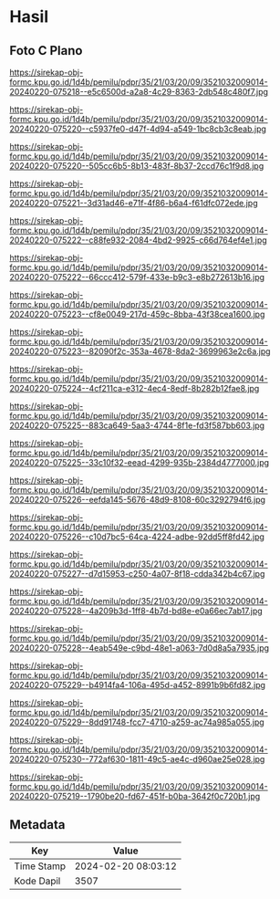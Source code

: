 # Hasil

## Foto C Plano

https://sirekap-obj-formc.kpu.go.id/1d4b/pemilu/pdpr/35/21/03/20/09/3521032009014-20240220-075218--e5c6500d-a2a8-4c29-8363-2db548c480f7.jpg

https://sirekap-obj-formc.kpu.go.id/1d4b/pemilu/pdpr/35/21/03/20/09/3521032009014-20240220-075220--c5937fe0-d47f-4d94-a549-1bc8cb3c8eab.jpg

https://sirekap-obj-formc.kpu.go.id/1d4b/pemilu/pdpr/35/21/03/20/09/3521032009014-20240220-075220--505cc6b5-8b13-483f-8b37-2ccd76c1f9d8.jpg

https://sirekap-obj-formc.kpu.go.id/1d4b/pemilu/pdpr/35/21/03/20/09/3521032009014-20240220-075221--3d31ad46-e71f-4f86-b6a4-f61dfc072ede.jpg

https://sirekap-obj-formc.kpu.go.id/1d4b/pemilu/pdpr/35/21/03/20/09/3521032009014-20240220-075222--c88fe932-2084-4bd2-9925-c66d764ef4e1.jpg

https://sirekap-obj-formc.kpu.go.id/1d4b/pemilu/pdpr/35/21/03/20/09/3521032009014-20240220-075222--66ccc412-579f-433e-b9c3-e8b272613b16.jpg

https://sirekap-obj-formc.kpu.go.id/1d4b/pemilu/pdpr/35/21/03/20/09/3521032009014-20240220-075223--cf8e0049-217d-459c-8bba-43f38cea1600.jpg

https://sirekap-obj-formc.kpu.go.id/1d4b/pemilu/pdpr/35/21/03/20/09/3521032009014-20240220-075223--82090f2c-353a-4678-8da2-3699963e2c6a.jpg

https://sirekap-obj-formc.kpu.go.id/1d4b/pemilu/pdpr/35/21/03/20/09/3521032009014-20240220-075224--4cf211ca-e312-4ec4-8edf-8b282b12fae8.jpg

https://sirekap-obj-formc.kpu.go.id/1d4b/pemilu/pdpr/35/21/03/20/09/3521032009014-20240220-075225--883ca649-5aa3-4744-8f1e-fd3f587bb603.jpg

https://sirekap-obj-formc.kpu.go.id/1d4b/pemilu/pdpr/35/21/03/20/09/3521032009014-20240220-075225--33c10f32-eead-4299-935b-2384d4777000.jpg

https://sirekap-obj-formc.kpu.go.id/1d4b/pemilu/pdpr/35/21/03/20/09/3521032009014-20240220-075226--eefda145-5676-48d9-8108-60c3292794f6.jpg

https://sirekap-obj-formc.kpu.go.id/1d4b/pemilu/pdpr/35/21/03/20/09/3521032009014-20240220-075226--c10d7bc5-64ca-4224-adbe-92dd5ff8fd42.jpg

https://sirekap-obj-formc.kpu.go.id/1d4b/pemilu/pdpr/35/21/03/20/09/3521032009014-20240220-075227--d7d15953-c250-4a07-8f18-cdda342b4c67.jpg

https://sirekap-obj-formc.kpu.go.id/1d4b/pemilu/pdpr/35/21/03/20/09/3521032009014-20240220-075228--4a209b3d-1ff8-4b7d-bd8e-e0a66ec7ab17.jpg

https://sirekap-obj-formc.kpu.go.id/1d4b/pemilu/pdpr/35/21/03/20/09/3521032009014-20240220-075228--4eab549e-c9bd-48e1-a063-7d0d8a5a7935.jpg

https://sirekap-obj-formc.kpu.go.id/1d4b/pemilu/pdpr/35/21/03/20/09/3521032009014-20240220-075229--b4914fa4-106a-495d-a452-8991b9b6fd82.jpg

https://sirekap-obj-formc.kpu.go.id/1d4b/pemilu/pdpr/35/21/03/20/09/3521032009014-20240220-075229--8dd91748-fcc7-4710-a259-ac74a985a055.jpg

https://sirekap-obj-formc.kpu.go.id/1d4b/pemilu/pdpr/35/21/03/20/09/3521032009014-20240220-075230--772af630-1811-49c5-ae4c-d960ae25e028.jpg

https://sirekap-obj-formc.kpu.go.id/1d4b/pemilu/pdpr/35/21/03/20/09/3521032009014-20240220-075219--1790be20-fd67-451f-b0ba-3642f0c720b1.jpg


## Metadata

| Key        | Value               |
| ---------- | ------------------- |
| Time Stamp | 2024-02-20 08:03:12 |
| Kode Dapil | 3507                |



